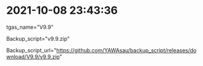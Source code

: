 # 2021-10-08 23:43:36

tgas_name="V9.9"

Backup_script="v9.9.zip"

Backup_script_url="https://github.com/YAWAsau/backup_script/releases/download/V9.9/v9.9.zip"
